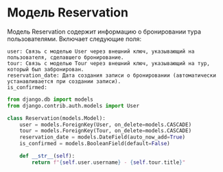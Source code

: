 # Модель Reservation

Модель Reservation содержит информацию о бронировании тура пользователями. Включает следующие поля:

    user: Связь с моделью User через внешний ключ, указывающий на пользователя, сделавшего бронирование.
    tour: Связь с моделью Tour через внешний ключ, указывающий на тур, который был забронирован.
    reservation_date: Дата создания записи о бронировании (автоматически устанавливается при создании записи).
    is_confirmed:

```python
from django.db import models
from django.contrib.auth.models import User

class Reservation(models.Model):
    user = models.ForeignKey(User, on_delete=models.CASCADE)
    tour = models.ForeignKey(Tour, on_delete=models.CASCADE)
    reservation_date = models.DateField(auto_now_add=True)
    is_confirmed = models.BooleanField(default=False)

    def __str__(self):
        return f"{self.user.username} - {self.tour.title}"
```